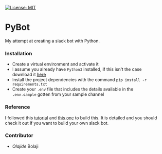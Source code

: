 [![License: MIT](https://img.shields.io/badge/License-MIT-yellow.svg)](https://opensource.org/licenses/MIT)
# PyBot

My attempt at creating a slack bot with Python.

### Installation
- Create a virtual environment and activate it
- I assume you already have `Python3` installed, if this isn't the case download it [here](https://python.org)
- Install the project dependencies with the command `pip install -r requirements.txt`
- Create your `.env` file that includes the details available in the `.env.sample` gotten from your sample channel

### Reference
I followed this [tutorial](https://www.fullstackpython.com/blog/build-first-slack-bot-python.html) and [this one](https://medium.com/@nidhog/how-to-make-a-chatbot-on-slack-with-python-82015517f19c) to build this. It is detailed and you should check it out if you want to build your own slack bot.

### Contributor
- *Olajide* Bolaji
